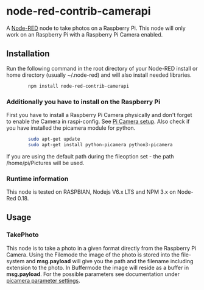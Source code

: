 # node-red-contrib-camerapi
A <a href="http://nodered.org" target="_new">Node-RED</a> node to take photos on a Raspberry Pi. This node will only work on an Raspberry Pi with a Raspberry Pi Camera enabled.

## Installation

Run the following command in the root directory of your Node-RED install or home directory (usually ~/.node-red) and will also install needed libraries.

```sh
        npm install node-red-contrib-camerapi
```

### Additionally you have to install on the Raspberry Pi 

First you have to install a Raspberry Pi Camera physically and don't forget to enable the Camera in raspi-config. See <a href="https://projects.raspberrypi.org/en/projects/getting-started-with-picamera" target="_new">Pi Camera setup</a>. Also check if you have installed the picamera module for python. 
```sh
        sudo apt-get update
        sudo apt-get install python-picamera python3-picamera
```

If you are using the default path during the fileoption set - the path /home/pi/Pictures will be used.

### Runtime information
This node is tested on RASPBIAN, Nodejs V6.x LTS and NPM 3.x on Node-Red 0.18. 

## Usage

### TakePhoto

This node is to take a photo in a given format directly from the Raspberry Pi Camera. Using the Filemode the image of the photo is stored into the file-system and <b>msg.payload</b> will give you the path and the filename including extension to the photo. In Buffermode the image will reside as a buffer in <b>msg.payload</b>. 
For the possible parameters see documentation under <a href="http://picamera.readthedocs.io/en/release-1.13/index.html" target="_new"> picamera parameter settings</a>.